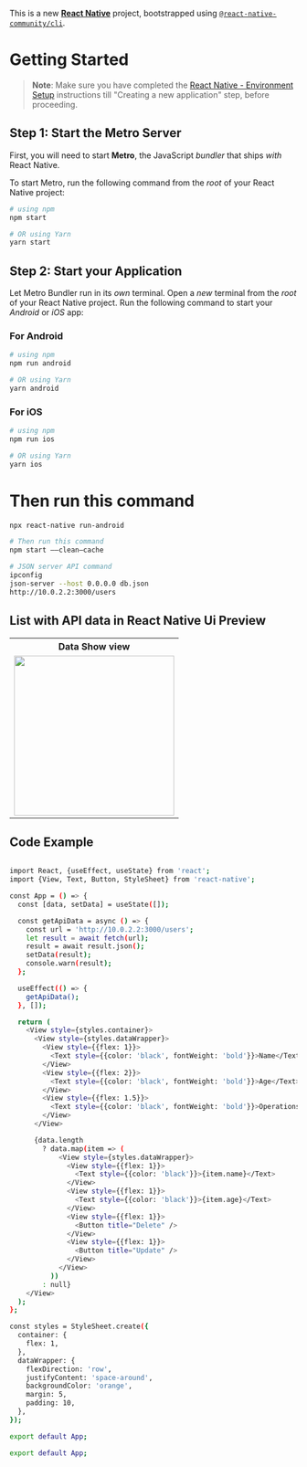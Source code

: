 This is a new [**React Native**](https://reactnative.dev) project, bootstrapped using [`@react-native-community/cli`](https://github.com/react-native-community/cli).

# Getting Started

> **Note**: Make sure you have completed the [React Native - Environment Setup](https://reactnative.dev/docs/environment-setup) instructions till "Creating a new application" step, before proceeding.

## Step 1: Start the Metro Server

First, you will need to start **Metro**, the JavaScript _bundler_ that ships _with_ React Native.

To start Metro, run the following command from the _root_ of your React Native project:

```bash
# using npm
npm start

# OR using Yarn
yarn start
```

## Step 2: Start your Application

Let Metro Bundler run in its _own_ terminal. Open a _new_ terminal from the _root_ of your React Native project. Run the following command to start your _Android_ or _iOS_ app:

### For Android

```bash
# using npm
npm run android

# OR using Yarn
yarn android
```

### For iOS

```bash
# using npm
npm run ios

# OR using Yarn
yarn ios
```



# Then run this command
```bash
npx react-native run-android
```



```bash
# Then run this command
npm start ——clean—cache
```



```bash
# JSON server API command
ipconfig
json-server --host 0.0.0.0 db.json
http://10.0.2.2:3000/users
```


##  List with API data in React Native Ui Preview

<table>
  
  
<tr>                    
   
   <th>Data Show view</th>

</tr>
  
  
  
  
<tr>
  
<td>

<img src="https://github.com/mdsomad/React_Native_Components/assets/103892160/10840b3b-e2c3-46b8-8397-c0432d097b36" width="280"/>

</td>



</table>



## Code Example


```bash

import React, {useEffect, useState} from 'react';
import {View, Text, Button, StyleSheet} from 'react-native';

const App = () => {
  const [data, setData] = useState([]);

  const getApiData = async () => {
    const url = 'http://10.0.2.2:3000/users';
    let result = await fetch(url);
    result = await result.json();
    setData(result);
    console.warn(result);
  };

  useEffect(() => {
    getApiData();
  }, []);

  return (
    <View style={styles.container}>
      <View style={styles.dataWrapper}>
        <View style={{flex: 1}}>
          <Text style={{color: 'black', fontWeight: 'bold'}}>Name</Text>
        </View>
        <View style={{flex: 2}}>
          <Text style={{color: 'black', fontWeight: 'bold'}}>Age</Text>
        </View>
        <View style={{flex: 1.5}}>
          <Text style={{color: 'black', fontWeight: 'bold'}}>Operations</Text>
        </View>
      </View>

      {data.length
        ? data.map(item => (
            <View style={styles.dataWrapper}>
              <View style={{flex: 1}}>
                <Text style={{color: 'black'}}>{item.name}</Text>
              </View>
              <View style={{flex: 1}}>
                <Text style={{color: 'black'}}>{item.age}</Text>
              </View>
              <View style={{flex: 1}}>
                <Button title="Delete" />
              </View>
              <View style={{flex: 1}}>
                <Button title="Update" />
              </View>
            </View>
          ))
        : null}
    </View>
  );
};

const styles = StyleSheet.create({
  container: {
    flex: 1,
  },
  dataWrapper: {
    flexDirection: 'row',
    justifyContent: 'space-around',
    backgroundColor: 'orange',
    margin: 5,
    padding: 10,
  },
});

export default App;

export default App;



```

